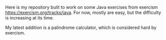 Here is my repository built to work on some Java exercises from exercism https://exercism.org/tracks/java.
For now, mostly are easy, but the difficulty is increasing at its time.

My latest addition is a palindrome calculator, which is considered hard by exercism.
